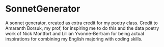 # SonnetGenerator
A sonnet generator, created as extra credit for my poetry class.
Credit to Amaranth Borsuk, my prof, for inspiring me to do this and the data poetry work of Nick Montfort and 
Lillian Yvonne-Bertram for being actual inspirations for combining my English majoring with coding skills.
